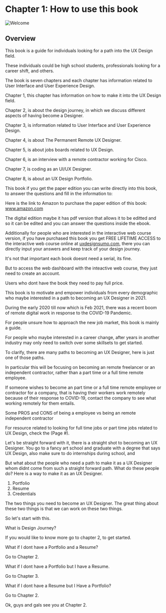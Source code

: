# Chapter 1: How to use this book

![Welcome](../img/36.PNG)

## Overview

This book is a guide for individuals looking for a path into the UX Design field. 

These individuals could be high school students, professionals looking for a career shift, and others. 

The book is seven chapters and each chapter has information related to User Interface and User Experience Design. 

Chapter 1, this chapter has information on how to make it into the UX Design field.

Chapter 2, is about the design journey, in which we discuss different aspects of having become a Designer.

Chapter 3, is information related to User Interface and User Experience Design.

Chapter 4, is about The Permanent Remote UX Designer.

Chapter 5, is about jobs boards related to UX Design.

Chapter 6, is an interview with a remote contractor working for Cisco.

Chapter 7, is coding as an UI/UX Designer.

Chapter 8, is about an UX Design Portfolio.

This book if you get the paper edition you can write directly into this book, to answer the questions and fill in the information to:

Here is the link to Amazon to purchase the paper edition of this book: www.amazon.com 

The digital edition maybe it has pdf version that allows it to be editted and so it can be edited and you can answer the questions inside the ebook.

Additionally for people who are interested in the interactive web course version, if you have purchased this book you get FREE LIFETIME ACCESS to the interactive web course online at [uxdesignsumo.com](http://uxdesignsumo.com), there you can directly input your answers and keep track of your design journey.

It's not that important each book doesnt need a serial, its fine.

But to access the web dashboard with the inteactive web course, they just need to create an account.

<!--- Why dont I put a coupon inside the book so they can use that if they bought the book they can use the coupon to get some free stuff like more assets or access to more content. --->

Users who dont have the book they need to pay full price.

This book is to motivate and empower individuals from every demographic who maybe interested in a path to becoming an UX Designer in 2021.

During the early 2020 till now which is Feb 2021, there was a recent boom of remote digital work in response to the COVID-19 Pandemic. 

For people unsure how to approach the new job market, this book is mainly a guide.

For people who maybe interested in a career change, after years in another industry may only need to switch over some skillsets to get started. 

To clarify, there are many paths to becoming an UX Designer, here is just one of those paths. 

In particular this will be focusing on becoming an remote freelancer or an independent contractor, rather than a part time or a full time remote employee. 

If someone wishes to become an part time or a full time remote employee or contractor for a company, that is having their workers work remotely because of their response to COVID-19, contact the company to see what working remotely for them entails.

Some PROS and CONS of being a employee vs being an remote independent contractor 

For resource related to looking for full time jobs or part time jobs related to UX Design, check the (Page #).

Let's be straight forward with it, there is a straight shot to becoming an UX Designer. You go to a fancy art school and graduate with a degree that says UX Design, also make sure to do internships during school, and 

But what about the people who need a path to make it as a UX Designer whom didnt come from such a straight forward path. What do these people do? Here is a way to make it as an UX Designer.

1. Portfolio
2. Resume
3. Credentials

The two things you need to become an UX Designer. The great thing about these two things is that we can work on these two things. 

So let's start with this. 

What is Design Journey?

If you would like to know more go to chapter 2, to get started.

What if I dont have a Portfolio and a Resume?

Go to Chapter 2.

What if I dont have a Portfolio but I have a Resume.

Go to Chapter 3.

What if I dont have a Resume but I Have a Portfolio?

Go to Chapter 2.

Ok, guys and gals see you at Chapter 2.